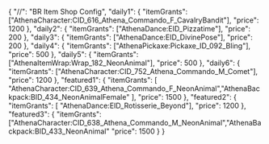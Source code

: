 {
  "//": "BR Item Shop Config",
  "daily1": {
    "itemGrants": ["AthenaCharacter:CID_616_Athena_Commando_F_CavalryBandit"],
    "price": 1200
  },
  "daily2": {
    "itemGrants": ["AthenaDance:EID_Pizzatime"],
    "price": 200
  },
  "daily3": {
    "itemGrants": ["AthenaDance:EID_DivinePose"],
    "price": 200
  },
  "daily4": {
    "itemGrants": ["AthenaPickaxe:Pickaxe_ID_092_Bling"],
    "price": 500
  },
  "daily5": {
    "itemGrants": ["AthenaItemWrap:Wrap_182_NeonAnimal"],
    "price": 500
  },
  "daily6": {
    "itemGrants": ["AthenaCharacter:CID_752_Athena_Commando_M_Comet"],
    "price": 1200
  },
  "featured1": {
    "itemGrants": [
      "AthenaCharacter:CID_639_Athena_Commando_F_NeonAnimal","AthenaBackpack:BID_434_NeonAnimalFemale"
    ],
    "price": 1500
  },
  "featured2": {
    "itemGrants": [
      "AthenaDance:EID_Rotisserie_Beyond"],
    "price": 1200
  },
  "featured3": {
    "itemGrants": ["AthenaCharacter:CID_638_Athena_Commando_M_NeonAnimal","AthenaBackpack:BID_433_NeonAnimal"
    "price": 1500
  }
}
